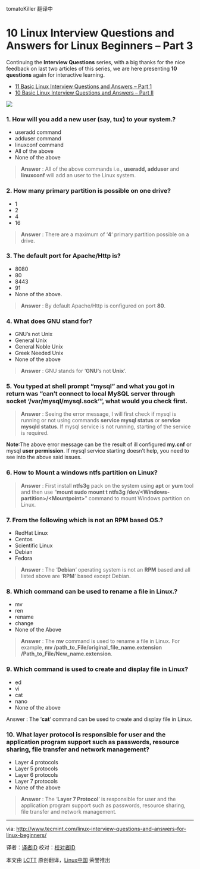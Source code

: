 tomatoKiller 翻译中 

10 Linux Interview Questions and Answers for Linux Beginners – Part 3
================================================================================
Continuing the **Interview Questions** series, with a big thanks for the nice feedback on last two articles of this series, we are here presenting **10 questions** again for interactive learning.

- [11 Basic Linux Interview Questions and Answers – Part 1][1]
- [10 Basic Linux Interview Questions and Answers – Part II][2]

![](http://www.tecmint.com/wp-content/uploads/2013/12/Basic-Interview-Questions-Part-3.png)

### 1. How will you add a new user (say, tux) to your system.? ###

- useradd command
- adduser command
- linuxconf command
- All of the above
- None of the above

> **Answer** : All of the above commands i.e., **useradd, adduser** and **linuxconf** will add an user to the Linux system.

### 2. How many primary partition is possible on one drive? ###

- 1
- 2
- 4
- 16

> **Answer** : There are a maximum of ‘**4**‘ primary partition possible on a drive.

### 3. The default port for Apache/Http is? ###

- 8080
- 80
- 8443
- 91
- None of the above.

> **Answer** : By default Apache/Http is configured on port **80**.

### 4. What does GNU stand for? ###

- GNU’s not Unix
- General Unix
- General Noble Unix
- Greek Needed Unix
- None of the above

> **Answer** : GNU stands for ‘**GNU**‘s not **Unix**‘.

### 5. You typed at shell prompt “mysql” and what you got in return was “can’t connect to local MySQL server through socket ‘/var/mysql/mysql.sock’”, what would you check first. ###

> **Answer** : Seeing the error message, I will first check if mysql is running or not using commands **service mysql status** or **service mysqld status**. If mysql service is not running, starting of the service is required.

**Note**:The above error message can be the result of ill configured **my.cnf** or mysql **user permission**. If mysql service starting doesn’t help, you need to see into the above said issues.

### 6. How to Mount a windows ntfs partition on Linux? ###

> **Answer** : First install **ntfs­3g** pack on the system using **apt** or **yum** tool and then use “**mount sudo mount ­t ntfs­3g /dev/<Windows­partition>/<Mount­point>**” command to mount Windows partition on Linux.

### 7. From the following which is not an RPM based OS.? ###

- RedHat Linux
- Centos
- Scientific Linux
- Debian
- Fedora

> **Answer** : The ‘**Debian**‘ operating system is not an **RPM** based and all listed above are ‘**RPM**‘ based except Debian.

### 8. Which command can be used to rename a file in Linux.? ###

- mv
- ren
- rename
- change
- None of the Above

> **Answer** : The **mv** command is used to rename a file in Linux. For example, **mv /path_to_File/original_file_name.extension /Path_to_File/New_name.extension**.

### 9. Which command is used to create and display file in Linux? ###

- ed
- vi
- cat
- nano
- None of the above

Answer : The ‘**cat**‘ command can be used to create and display file in Linux.

### 10. What layer protocol is responsible for user and the application program support such as passwords, resource sharing, file transfer and network management? ###

- Layer 4 protocols
- Layer 5 protocols
- Layer 6 protocols
- Layer 7 protocols
- None of the above

> **Answer** : The ‘**Layer 7 Protocol**‘ is responsible for user and the application program support such as passwords, resource sharing, file transfer and network management.

--------------------------------------------------------------------------------

via: http://www.tecmint.com/linux-interview-questions-and-answers-for-linux-beginners/

译者：[译者ID](https://github.com/译者ID) 校对：[校对者ID](https://github.com/校对者ID)

本文由 [LCTT](https://github.com/LCTT/TranslateProject) 原创翻译，[Linux中国](http://linux.cn/) 荣誉推出

[1]:http://www.tecmint.com/basic-linux-interview-questions-and-answers/
[2]:http://www.tecmint.com/basic-linux-interview-questions-and-answers-part-ii/
